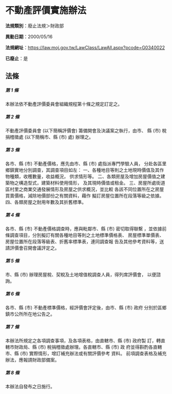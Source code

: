 # 不動產評價實施辦法

**法規類別**：廢止法規＞財政部

**異動日期**：2000/05/16  

**法規網址**：https://law.moj.gov.tw/LawClass/LawAll.aspx?pcode=G0340022

**已廢止**：是



## 法條
##### 第 1 條
本辦法依不動產評價委員會組織規程第十條之規定訂定之。

##### 第 2 條
不動產評價委員會 (以下簡稱評價會) 籌備開會及決議案之執行，由市、
縣 (市) 稅捐稽徵處 (以下簡稱市、縣 (市) 處) 辦理之。

##### 第 3 條
各市、縣 (市) 不動產價格，應先由市、縣 (市) 處指派專門學驗人員，
分赴各區里鄉鎮實地分別調查，其調查項目如左：
一、各種地目等則之土地現時價值及其作物種類，收穫數量，收益概況，
    供求情形等。
二、各類房屋及增加房屋價值之建築物之構造型式，建築材料使用情形，
    及其現時價值或租金。
三、房屋所處街道區村里之商業交通發展情形及房屋之供求概況，並比較
    各該不同位置所在之房屋買賣價格，減除地價部份之有關資料，藉作
    擬訂房屋位置所在段落等級之依據。
四、各類房屋之耐用年數及其折舊標準。


##### 第 4 條
各市、縣 (市) 不動產價格調查時，應與毗鄰市、縣 (市) 密切取得聯繫
，並依據前條調查項目，分別擬訂有關各種地目等則之土地標準價格表、
房屋標準單價表、房屋位置所在段落等級表、折舊率標準表，連同調查報
告及其他參考資料等，送請評價會召開會議評定之。

##### 第 5 條
市、縣 (市) 辦理房屋稅、契稅及土地增值稅調查人員，得列席評價會，
以便諮詢。

##### 第 6 條
各市、縣 (市) 不動產標準價格，經評價會評定後，由市、縣 (市) 政府
分別於區鄉鎮市公所所在地公告之。

##### 第 7 條
本辦法所規定之各項調查事項，及各項表格，由直轄市、縣 (市) 政府製
訂，轉直轄市財政局、縣 (市) 稅捐稽徵處辦理。各直轄市、縣 (市) 政
府並得斟酌各直轄市、縣 (市) 實際情形，增訂補充辦法或有關評價參考
資料。
前項調查表格及補充辦法，應報請財政部備案。

##### 第 8 條
本辦法自發布之日施行。



